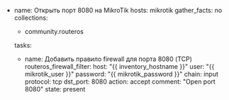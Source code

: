 - name: Открыть порт 8080 на MikroTik
  hosts: mikrotik
  gather_facts: no
  collections:
    - community.routeros

  tasks:
    - name: Добавить правило firewall для порта 8080 (TCP)
      routeros_firewall_filter:
        host: "{{ inventory_hostname }}"
        user: "{{ mikrotik_user }}"
        password: "{{ mikrotik_password }}"
        chain: input
        protocol: tcp
        dst_port: 8080
        action: accept
        comment: "Open port 8080"
        state: present
